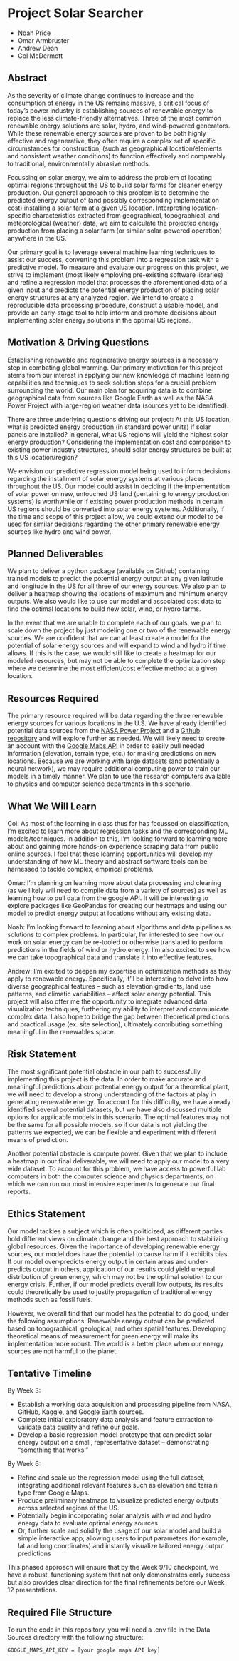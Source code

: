 # Project Solar Searcher
-   Noah Price
-   Omar Armbruster
-   Andrew Dean
-   Col McDermott

## Abstract
As the severity of climate change continues to increase and the consumption of energy in the US remains massive, a critical focus of today’s power industry is establishing sources of renewable energy to replace the less climate-friendly alternatives.  Three of the most common renewable energy solutions are solar, hydro, and wind-powered generators.  While these renewable energy sources are proven to be both highly effective and regenerative, they often require a complex set of specific circumstances for construction, (such as geographical location/elements and consistent weather conditions) to function effectively and comparably to traditional, environmentally abrasive methods.  

Focussing on solar energy, we aim to address the problem of locating optimal regions throughout the US to build solar farms for cleaner energy production.  Our general approach to this problem is to determine the predicted energy output of (and possibly corresponding implementation cost) installing a solar farm at a given US location.  Interpreting location-specific characteristics extracted from geographical, topographical, and meteorological (weather) data, we aim to calculate the projected energy production from placing a solar farm (or similar solar-powered operation) anywhere in the US.  

Our primary goal is to leverage several machine learning techniques to assist our success, converting this problem into a regression task with a predictive model.  To measure and evaluate our progress on this project, we strive to implement (most likely employing pre-existing software libraries) and refine a regression model that processes the aforementioned data of a given input and predicts the potential energy production of placing solar energy structures at any analyzed region.  We intend to create a reproducible data processing procedure, construct a usable model, and provide an early-stage tool to help inform and promote decisions about implementing solar energy solutions in the optimal US regions.

## Motivation & Driving Questions
Establishing renewable and regenerative energy sources is a necessary step in combating global warming.  Our primary motivation for this project stems from our interest in applying our new knowledge of machine learning capabilities and techniques to seek solution steps for a crucial problem surrounding the world.  Our main plan for acquiring data is to combine geographical data from sources like Google Earth as well as the NASA Power Project with large-region weather data (sources yet to be identified). 

There are three underlying questions driving our project:  At this US location, what is predicted energy production (in standard power units) if solar panels are installed?  In general, what US regions will yield the highest solar energy production?  Considering the implementation cost and comparison to existing power industry structures, should solar energy structures be built at this US location/region?

We envision our predictive regression model being used to inform decisions regarding the installment of solar energy systems at various places throughout the US.  Our model could assist in deciding if the implementation of solar power on new, untouched US land (pertaining to energy production systems) is worthwhile or if existing power production methods in certain US regions should be converted into solar energy systems.  Additionally, if the time and scope of this project allow, we could extend our model to be used for similar decisions regarding the other primary renewable energy sources like hydro and wind power.

## Planned Deliverables 
We plan to deliver a python package (available on Github) containing trained models to predict the potential energy output at any given latitude and longitude in the US for all three of our energy sources. We also plan to deliver a heatmap showing the locations of maximum and minimum energy outputs. We also would like to use our model and associated cost data to find the optimal locations to build new solar, wind, or hydro farms.  

In the event that we are unable to complete each of our goals, we plan to scale down the project by just modeling one or two of the renewable energy sources. We are confident that we can at least create a model for the potential of solar energy sources and will expand to wind and hydro if time allows. If this is the case, we would still like to create a heatmap for our modeled resources, but may not be able to complete the optimization step where we determine the most efficient/cost effective method at a given location.


## Resources Required 
The primary resource required will be data regarding the three renewable energy sources for various locations in the U.S. We have already identified potential data sources from the [NASA Power Project](https://registry.opendata.aws/nasa-power/#:~:text=The%20POWER%20project%20contains%20over,resolution%20of%20the%20source%20products) and a [Github repository](https://github.com/Charlie5DH/Solar-Power-Datasets-and-Resources) and will explore further as needed. We will likely need to create an account with the [Google Maps API](https://developers.google.com/maps/documentation/elevation/overview) in order to easily pull needed information (elevation, terrain type, etc.) for making predictions on new locations. Because we are working with large datasets (and potentially a neural network), we may require additional computing power to train our models in a timely manner. We plan to use the research computers available to physics and computer science departments in this scenario.

## What We Will Learn
Col: As most of the learning in class thus far has focussed on classification, I’m excited to learn more about regression tasks and the corresponding ML models/techniques.  In addition to this, I’m looking forward to learning more about and gaining more hands-on experience scraping data from public online sources.  I feel that these learning opportunities will develop my understanding of how ML theory and abstract software tools can be harnessed to tackle complex, empirical problems.

Omar: I’m planning on learning more about data processing and cleaning (as we likely will need to compile data from a variety of sources) as well as learning how to pull data from the google API. It will be interesting to explore packages like GeoPandas for creating our heatmaps and using our model to predict energy output at locations without any existing data.

Noah: I’m looking forward to learning about algorithms and data pipelines as solutions to complex problems. In particular, I’m interested to see how our work on solar energy can be re-tooled or otherwise translated to perform predictions in the fields of wind or hydro energy. I’m also excited to see how we can take topographical data and translate it into effective features.

Andrew: I’m excited to deepen my expertise in optimization methods as they apply to renewable energy. Specifically, it’ll be interesting to delve into how diverse geographical features – such as elevation gradients, land use patterns, and climatic variabilities – affect solar energy potential. This project will also offer me the opportunity to integrate advanced data visualization techniques, furthering my ability to interpret and communicate complex data. I also hope to bridge the gap between theoretical predictions and practical usage (ex. site selection), ultimately contributing something meaningful in the renewables space.

## Risk Statement
The most significant potential obstacle in our path to successfully implementing this project is the data. In order to make accurate and meaningful predictions about potential energy output for a theoretical plant, we will need to develop a strong understanding of the factors at play in generating renewable energy. To account for this difficulty, we have already identified several potential datasets, but we have also discussed multiple options for applicable models in this scenario. The optimal features may not be the same for all possible models, so if our data is not yielding the patterns we expected, we can be flexible and experiment with different means of prediction.

Another potential obstacle is compute power. Given that we plan to include a heatmap in our final deliverable, we will need to apply our model to a very wide dataset. To account for this problem, we have access to powerful lab computers in both the computer science and physics departments, on which we can run our most intensive experiments to generate our final reports.

## Ethics Statement
Our model tackles a subject which is often politicized, as different parties hold different views on climate change and the best approach to stabilizing global resources. Given the importance of developing renewable energy sources, our model does have the potential to cause harm if it exhibits bias. If our model over-predicts energy output in certain areas and under-predicts output in others, application of our results could yield unequal distribution of green energy, which may not be the optimal solution to our energy crisis. Further, if our model predicts overall low outputs, its results could theoretically be used to justify propagation of traditional energy methods such as fossil fuels. 

However, we overall find that our model has the potential to do good, under the following assumptions:
Renewable energy output can be predicted based on topographical, geological, and other spatial features.
Developing theoretical means of measurement for green energy will make its implementation more robust.
The world is a better place when our energy sources are not harmful to the planet.

## Tentative Timeline
By Week 3:
- Establish a working data acquisition and processing pipeline from NASA, GitHub, Kaggle, and Google Earth sources.
- Complete initial exploratory data analysis and feature extraction to validate data quality and refine our goals. 
- Develop a basic regression model prototype that can predict solar energy output on a small, representative dataset – demonstrating “something that works.”

By Week 6:
- Refine and scale up the regression model using the full dataset, integrating additional relevant features such as elevation and terrain type from Google Maps.
- Produce preliminary heatmaps to visualize predicted energy outputs across selected regions of the US.
- Potentially begin incorporating solar analysis with wind and hydro energy data to evaluate optimal energy sources
- Or, further scale and solidify the usage of our solar model and build a simple interactive app, allowing users to input parameters (for example, lat and long coordinates) and instantly visualize tailored energy output predictions


This phased approach will ensure that by the Week 9/10 checkpoint, we have a robust, functioning system that not only demonstrates early success but also provides clear direction for the final refinements before our Week 12 presentations.

## Required File Structure

To run the code in this repository, you will need a .env file in the Data Sources directory with the following structure:

```
GOOGLE_MAPS_API_KEY = [your google maps API key]
```
